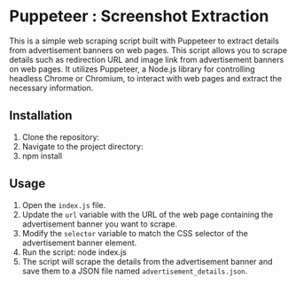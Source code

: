#  Puppeteer : Screenshot Extraction
This is a simple web scraping script built with Puppeteer to extract details from advertisement banners on web pages.
This script allows you to scrape details such as redirection URL and image link from advertisement banners on web pages. It utilizes Puppeteer, a Node.js library for controlling headless Chrome or Chromium, to interact with web pages and extract the necessary information.
## Installation
1. Clone the repository:
2. Navigate to the project directory:
3. npm install
## Usage
1. Open the `index.js` file.
2. Update the `url` variable with the URL of the web page containing the advertisement banner you want to scrape.
3. Modify the `selector` variable to match the CSS selector of the advertisement banner element.
4. Run the script: node index.js
5. The script will scrape the details from the advertisement banner and save them to a JSON file named `advertisement_details.json`.
 
